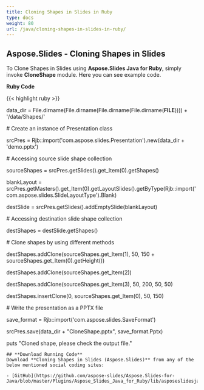 ```yaml
---
title: Cloning Shapes in Slides in Ruby
type: docs
weight: 80
url: /java/cloning-shapes-in-slides-in-ruby/
---
```


## **Aspose.Slides - Cloning Shapes in Slides**
To Clone Shapes in Slides using **Aspose.Slides Java for Ruby**, simply invoke **CloneShape** module. Here you can see example code.

**Ruby Code**

{{< highlight ruby >}}

 data_dir = File.dirname(File.dirname(File.dirname(File.dirname(__FILE__)))) + '/data/Shapes/'



\# Create an instance of Presentation class

srcPres = Rjb::import('com.aspose.slides.Presentation').new(data_dir + 'demo.pptx')

\# Accessing source slide shape collection

sourceShapes = srcPres.getSlides().get_Item(0).getShapes()

blankLayout = srcPres.getMasters().get_Item(0).getLayoutSlides().getByType(Rjb::import('com.aspose.slides.SlideLayoutType').Blank)

destSlide = srcPres.getSlides().addEmptySlide(blankLayout)

\# Accessing destination slide shape collection

destShapes = destSlide.getShapes()

\# Clone shapes by using different methods

destShapes.addClone(sourceShapes.get_Item(1), 50, 150 + sourceShapes.get_Item(0).getHeight())

destShapes.addClone(sourceShapes.get_Item(2))

destShapes.addClone(sourceShapes.get_Item(3), 50, 200, 50, 50)

destShapes.insertClone(0, sourceShapes.get_Item(0), 50, 150)

\# Write the presentation as a PPTX file

save_format = Rjb::import('com.aspose.slides.SaveFormat')

srcPres.save(data_dir + "CloneShape.pptx", save_format.Pptx)

puts "Cloned shape, please check the output file."

```
## **Download Running Code**
Download **Cloning Shapes in Slides (Aspose.Slides)** from any of the below mentioned social coding sites:

- [GitHub](https://github.com/aspose-slides/Aspose.Slides-for-Java/blob/master/Plugins/Aspose_Slides_Java_for_Ruby/lib/asposeslidesjava/Shapes/cloneshape.rb)
